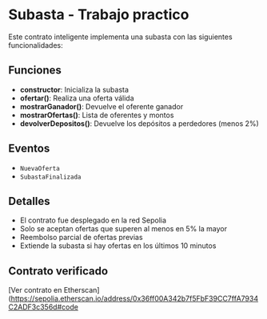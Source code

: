 # Subasta - Trabajo practico

Este contrato inteligente implementa una subasta con las siguientes funcionalidades:

## Funciones

- **constructor**: Inicializa la subasta
- **ofertar()**: Realiza una oferta válida
- **mostrarGanador()**: Devuelve el oferente ganador
- **mostrarOfertas()**: Lista de oferentes y montos
- **devolverDepositos()**: Devuelve los depósitos a perdedores (menos 2%)

## Eventos

- `NuevaOferta`
- `SubastaFinalizada`

## Detalles

- El contrato fue desplegado en la red Sepolia
- Solo se aceptan ofertas que superen al menos en 5% la mayor
- Reembolso parcial de ofertas previas
- Extiende la subasta si hay ofertas en los últimos 10 minutos

## Contrato verificado

[Ver contrato en Etherscan](https://sepolia.etherscan.io/address/0x36ff00A342b7f5FbF39CC7ffA7934C2ADF3c356d#code
